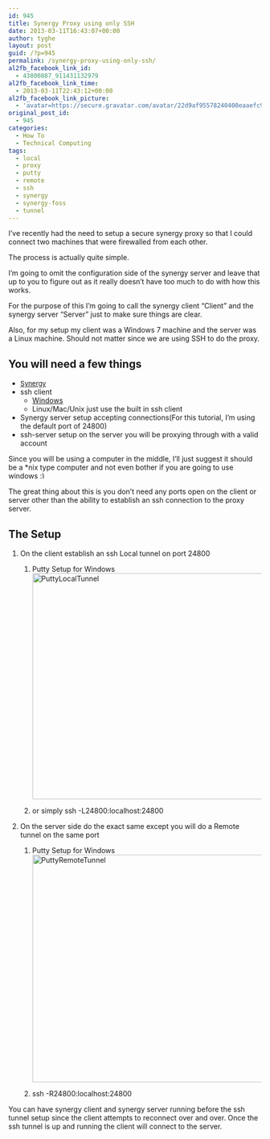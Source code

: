 ```yaml
---
id: 945
title: Synergy Proxy using only SSH
date: 2013-03-11T16:43:07+00:00
author: tyghe
layout: post
guid: /?p=945
permalink: /synergy-proxy-using-only-ssh/
al2fb_facebook_link_id:
  - 43800887_911431132979
al2fb_facebook_link_time:
  - 2013-03-11T22:43:12+00:00
al2fb_facebook_link_picture:
  - 'avatar=https://secure.gravatar.com/avatar/22d9af95578240400eaaefc90157ded9?s=96&amp;d=https%3A%2F%2Fsecure.gravatar.com%2Favatar%2Fad516503a11cd5ca435acc9bb6523536%3Fs%3D96&amp;r=G'
original_post_id:
  - 945
categories:
  - How To
  - Technical Computing
tags:
  - local
  - proxy
  - putty
  - remote
  - ssh
  - synergy
  - synergy-foss
  - tunnel
---
```

I&#8217;ve recently had the need to setup a secure synergy proxy so that I could connect two machines that were firewalled from each other.

The process is actually quite simple.

I&#8217;m going to omit the configuration side of the synergy server and leave that up to you to figure out as it really doesn&#8217;t have too much to do with how this works.

For the purpose of this I&#8217;m going to call the synergy client &#8220;Client&#8221; and the synergy server &#8220;Server&#8221; just to make sure things are clear.

Also, for my setup my client was a Windows 7 machine and the server was a Linux machine. Should not matter since we are using SSH to do the proxy.

## You will need a few things

  * <a style="font-size:13px;" title="Synergy Foss" href="http://synergy-foss.org/" target="_blank">Synergy</a>
  * ssh client 
      * <a title="putty" href="http://the.earth.li/~sgtatham/putty/latest/x86/putty.exe" target="_blank">Windows</a>
      * Linux/Mac/Unix just use the built in ssh client
  * Synergy server setup accepting connections(For this tutorial, I&#8217;m using the default port of 24800)
  * ssh-server setup on the server you will be proxying through with a valid account

Since you will be using a computer in the middle, I&#8217;ll just suggest it should be a *nix type computer and not even bother if you are going to use windows <img src="https://tygertown.us/wp-includes/images/smilies/simple-smile.png" alt=":)" class="wp-smiley" style="height: 1em; max-height: 1em;" />
  
The great thing about this is you don&#8217;t need any ports open on the client or server other than the ability to establish an ssh connection to the proxy server.

## The Setup

  1. On the client establish an ssh Local tunnel on port 24800 
      1. Putty Setup for Windows 
        <a href="/2013/03/synergy-proxy-using-only-ssh/puttylocaltunnel/" rel="attachment wp-att-946"><img class="alignnone size-full wp-image-946" alt="PuttyLocalTunnel" src="/wp-content/uploads/2013/03/PuttyLocalTunnel.png" width="466" height="449" /></a>
    
      2. or simply ssh -L24800:localhost:24800 <proxy server address goes here>
  2. On the server side do the exact same except you will do a Remote tunnel on the same port 
      1. Putty Setup for Windows 
        <a href="/2013/03/synergy-proxy-using-only-ssh/puttyremotetunnel/" rel="attachment wp-att-947"><img class="alignnone size-full wp-image-947" alt="PuttyRemoteTunnel" src="/wp-content/uploads/2013/03/PuttyRemoteTunnel.png" width="469" height="452" /></a>
    
      2. ssh -R24800:localhost:24800

You can have synergy client and synergy server running before the ssh tunnel setup since the client attempts to reconnect over and over. Once the ssh tunnel is up and running the client will connect to the server.
